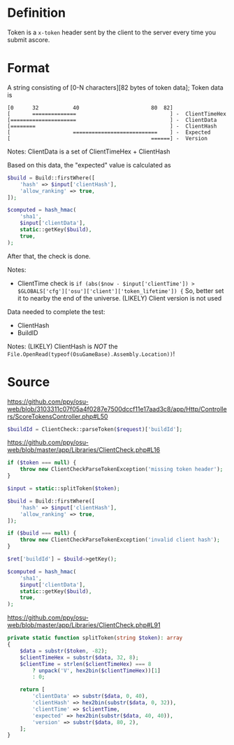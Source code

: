 # Definition
Token is a `x-token` header sent by the client to the server every time you submit ascore.

# Format
A string consisting of [0-N characters][82 bytes of token data];
Token data is
```
[0      32           40                       80  82]
[       ==============                              ] -  ClientTimeHex
[=====================                              ] -  ClientData
[========                                           ] -  ClientHash
[                    ===========================    ] -  Expected
[                                             ======] -  Version
```

Notes:
ClientData is a set of ClientTimeHex + ClientHash

Based on this data, the "expected" value is calculated as
```php
$build = Build::firstWhere([
    'hash' => $input['clientHash'],
    'allow_ranking' => true,
]);

$computed = hash_hmac(
    'sha1',
    $input['clientData'],
    static::getKey($build),
    true,
);
```

After that, the check is done.

Notes:
* ClientTime check is `if (abs($now - $input['clientTime']) > $GLOBALS['cfg']['osu']['client']['token_lifetime']) {`
  So, better set it to nearby the end of the universe.
(LIKELY) Client version is not used

Data needed to complete the test:
* ClientHash
* BuildID

Notes:
(LIKELY) ClientHash is *NOT* the `File.OpenRead(typeof(OsuGameBase).Assembly.Location))`!

# Source

https://github.com/ppy/osu-web/blob/3103311c07f05a4f0287e7500dccf11e17aad3c8/app/Http/Controllers/ScoreTokensController.php#L50

```php
$buildId = ClientCheck::parseToken($request)['buildId'];
```

https://github.com/ppy/osu-web/blob/master/app/Libraries/ClientCheck.php#L16

```php
if ($token === null) {
    throw new ClientCheckParseTokenException('missing token header');
}

$input = static::splitToken($token);

$build = Build::firstWhere([
    'hash' => $input['clientHash'],
    'allow_ranking' => true,
]);

if ($build === null) {
    throw new ClientCheckParseTokenException('invalid client hash');
}

$ret['buildId'] = $build->getKey();

$computed = hash_hmac(
    'sha1',
    $input['clientData'],
    static::getKey($build),
    true,
);
```

https://github.com/ppy/osu-web/blob/master/app/Libraries/ClientCheck.php#L91

```php
private static function splitToken(string $token): array
{
    $data = substr($token, -82);
    $clientTimeHex = substr($data, 32, 8);
    $clientTime = strlen($clientTimeHex) === 8
        ? unpack('V', hex2bin($clientTimeHex))[1]
        : 0;

    return [
        'clientData' => substr($data, 0, 40),
        'clientHash' => hex2bin(substr($data, 0, 32)),
        'clientTime' => $clientTime,
        'expected' => hex2bin(substr($data, 40, 40)),
        'version' => substr($data, 80, 2),
    ];
}
```
